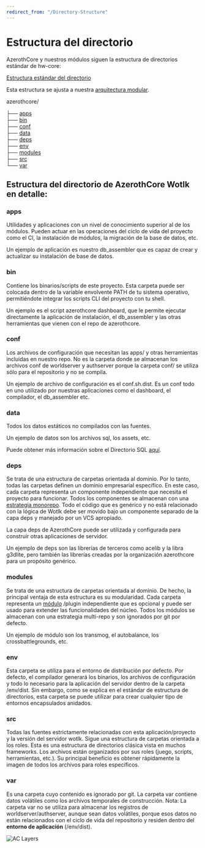 ```yaml
---
redirect_from: "/Directory-Structure"
---
```


# Estructura del directorio

AzerothCore y nuestros módulos siguen la estructura de directorios estándar de hw-core:

[Estructura estándar del directorio](https://github.com/HW-Core/directory-structure/blob/master/README)

Esta estructura se ajusta a nuestra [arquitectura modular](The-Modular-Structure).

azerothcore/

├── [apps][1]<br/>
├── [bin][2]<br/>
├── [conf][3]<br/>
├── [data][4]<br/>
├── [deps][5]<br/>
├── [env][6]<br/>
├── [modules][7]<br/>
├── [src][8]<br/>
└── [var][9]<br/>

[1]: #apps
[2]: #bin
[3]: #conf
[4]: #data
[5]: #deps
[6]: #env
[7]: #modules
[8]: #src
[9]: #var

## Estructura del directorio de AzerothCore Wotlk en detalle:

### apps

Utilidades y aplicaciones con un nivel de conocimiento superior al de los módulos. Pueden actuar en las operaciones del ciclo de vida del proyecto como el CI, la instalación de módulos, la migración de la base de datos, etc.

Un ejemplo de aplicación es nuestro db_assembler que es capaz de crear y actualizar su instalación de base de datos.

### bin

Contiene los binarios/scripts de este proyecto. Esta carpeta puede ser colocada dentro de la variable envolvente PATH de tu sistema operativo, permitiéndote integrar los scripts CLI del proyecto con tu shell.

Un ejemplo es el script azerothcore dashboard, que le permite ejecutar directamente la aplicación de instalación, el db_assembler y las otras herramientas que vienen con el repo de azerothcore.

### conf

Los archivos de configuración que necesitan las apps/ y otras herramientas incluidas en nuestro repo. No es la carpeta donde se almacenan los archivos conf de worldserver y authserver porque la carpeta conf/ se utiliza sólo para el repositorio y no se compila.

Un ejemplo de archivo de configuración es el conf.sh.dist. Es un conf todo en uno utilizado por nuestras aplicaciones como el dashboard, el compilador, el db_assembler etc.

### data

Todos los datos estáticos no compilados con las fuentes.

Un ejemplo de datos son los archivos sql, los assets, etc.

Puede obtener más información sobre el Directorio SQL [aquí](sql-directory).

### deps

Se trata de una estructura de carpetas orientada al dominio. Por lo tanto, todas las carpetas definen un dominio empresarial específico. En este caso, cada carpeta representa un componente independiente que necesita el proyecto para funcionar. Todos los componentes se almacenan con una [estrategia monorepo](https://en.wikipedia.org/wiki/Monorepo). Todo el código que es genérico y no está relacionado con la lógica de Wotlk debe ser movido bajo un componente separado de la capa deps y manejado por un VCS apropiado.

La capa deps de AzerothCore puede ser utilizada y configurada para construir otras aplicaciones de servidor.

Un ejemplo de deps son las librerías de terceros como acelib y la libra g3dlite, pero también las librerías creadas por la organización azerothcore para un propósito genérico.

### modules

Se trata de una estructura de carpetas orientada al dominio. De hecho, la principal ventaja de esta estructura es su modularidad. Cada carpeta representa un [módulo](The-Modular-Structure) /plugin independiente que es opcional y puede ser usado para extender las funcionalidades del núcleo. Todos los módulos se almacenan con una estrategia multi-repo y son ignorados por git por defecto.

Un ejemplo de módulo son los transmog, el autobalance, los crossbattlegrounds, etc.

### env

Esta carpeta se utiliza para el entorno de distribución por defecto. Por defecto, el compilador generará los binarios, los archivos de configuración y todo lo necesario para la aplicación del servidor dentro de la carpeta /env/dist. Sin embargo, como se explica en el estándar de estructura de directorios, esta carpeta se puede utilizar para crear cualquier tipo de entornos encapsulados anidados.

### src

Todas las fuentes estrictamente relacionadas con esta aplicación/proyecto y la versión del servidor wotlk. Sigue una estructura de carpetas orientada a los roles. Esta es una estructura de directorios clásica vista en muchos frameworks. Los archivos están organizados por sus roles (juego, scripts, herramientas, etc.). Su principal beneficio es obtener rápidamente la imagen de todos los archivos para roles específicos.

### var

Es una carpeta cuyo contenido es ignorado por git. La carpeta var contiene datos volátiles como los archivos temporales de construcción. Nota: La carpeta var no se utiliza para almacenar los registros de worldserver/authserver, aunque sean datos volátiles, porque esos datos no están relacionados con el ciclo de vida del repositorio y residen dentro del **entorno de aplicación** (/env/dist).

![AC Layers](https://docs.google.com/drawings/d/e/2PACX-1vQDBXPZMAq2HSszx8BGxloxQ5cqDULLC2tCgCmO2uyAF6HH3s9RkDFZxbQVsmFY8xM8Y18rIQJg1mBU/pub?w=1413&h=945)
